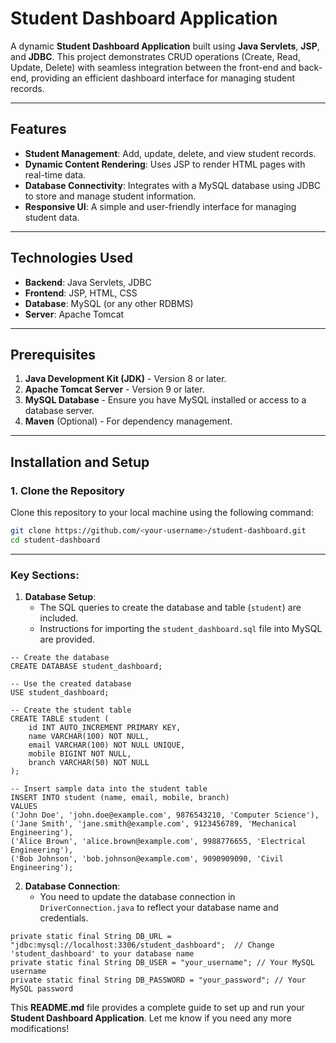 # Student Dashboard Application

A dynamic **Student Dashboard Application** built using **Java Servlets**, **JSP**, and **JDBC**. This project demonstrates CRUD operations (Create, Read, Update, Delete) with seamless integration between the front-end and back-end, providing an efficient dashboard interface for managing student records.

---

## Features
- **Student Management**: Add, update, delete, and view student records.
- **Dynamic Content Rendering**: Uses JSP to render HTML pages with real-time data.
- **Database Connectivity**: Integrates with a MySQL database using JDBC to store and manage student information.
- **Responsive UI**: A simple and user-friendly interface for managing student data.

---

## Technologies Used
- **Backend**: Java Servlets, JDBC
- **Frontend**: JSP, HTML, CSS
- **Database**: MySQL (or any other RDBMS)
- **Server**: Apache Tomcat

---

## Prerequisites
1. **Java Development Kit (JDK)** - Version 8 or later.
2. **Apache Tomcat Server** - Version 9 or later.
3. **MySQL Database** - Ensure you have MySQL installed or access to a database server.
4. **Maven** (Optional) - For dependency management.

---

## Installation and Setup

### 1. Clone the Repository
Clone this repository to your local machine using the following command:

```bash
git clone https://github.com/<your-username>/student-dashboard.git
cd student-dashboard

```

---

### Key Sections:
1. **Database Setup**: 
   - The SQL queries to create the database and table (`student`) are included.
   - Instructions for importing the `student_dashboard.sql` file into MySQL are provided.
  
```
-- Create the database
CREATE DATABASE student_dashboard;

-- Use the created database
USE student_dashboard;

-- Create the student table
CREATE TABLE student (
    id INT AUTO_INCREMENT PRIMARY KEY,
    name VARCHAR(100) NOT NULL,
    email VARCHAR(100) NOT NULL UNIQUE,
    mobile BIGINT NOT NULL,
    branch VARCHAR(50) NOT NULL
);

-- Insert sample data into the student table
INSERT INTO student (name, email, mobile, branch) 
VALUES
('John Doe', 'john.doe@example.com', 9876543210, 'Computer Science'),
('Jane Smith', 'jane.smith@example.com', 9123456789, 'Mechanical Engineering'),
('Alice Brown', 'alice.brown@example.com', 9988776655, 'Electrical Engineering'),
('Bob Johnson', 'bob.johnson@example.com', 9090909090, 'Civil Engineering');

```
   
2. **Database Connection**:
   - You need to update the database connection in `DriverConnection.java` to reflect your database name and credentials.
```
private static final String DB_URL = "jdbc:mysql://localhost:3306/student_dashboard";  // Change 'student_dashboard' to your database name
private static final String DB_USER = "your_username"; // Your MySQL username
private static final String DB_PASSWORD = "your_password"; // Your MySQL password

```
This **README.md** file provides a complete guide to set up and run your **Student Dashboard Application**. Let me know if you need any more modifications!
